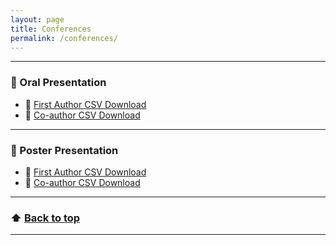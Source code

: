 ```yaml
---
layout: page
title: Conferences
permalink: /conferences/
---
```

---

### 🎤 Oral Presentation

- 👤 [First Author CSV Download](/assets/files/oral_first_author.csv)
- 👥 [Co-author CSV Download](/assets/files/oral_coauthor.csv)

---

### 🧾 Poster Presentation

- 👤 [First Author CSV Download](/assets/files/poster_first_author.csv)
- 👥 [Co-author CSV Download](/assets/files/poster_coauthor.csv)

---

### ⬆️ [Back to top](#conference--workshop)

---
